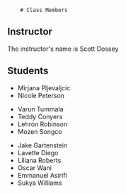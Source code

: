        # Class Members

## Instructor

The instructor's name is Scott Dossey

## Students

* Mirjana Pljevaljcic
* Nicole Peterson
- Varun Tummala
- Teddy Conyers
- Lehron Robinson
- Mozen Songco
* Jake Gartenstein
* Lavette Diego
* Liliana Roberts
* Oscar Wani
* Emmanuel Asirifi
* Sukya Williams
